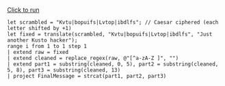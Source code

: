 [Click to run](https://dataexplorer.azure.com/clusters/help/databases/Samples?query=H4sIAAAAAAAEAH2PQUvDQBSE7/0VQ04JptRYCkIRFMGD1T+gqLxsX5rVbbK8falV8uPdhmAvpcedNzPfrGNFMELb0vEaN0hWO+36svWdrUL/tNPW97ZcuyokS8xmuCcOJDDW1ywxkTKZGo5VWRBqW2kUyx9cFNkkqqjsfuhVoSY4Uk7/afk5WDw+dkFBTauRhFV8tKjJfLEk2XIS6zYMi0raLQrEW4Gg7FFMevBeuVlD6DuShwVH0TimZpgk7B0Z/hDe8D6N5hy3yes7TX/vpi94O0xIsmPQk2gRY6Erg4ptNulYleMyxyLLB8fVaccix/XomJ92FPMDy0v7yUbxYBtyzxwCxV9Gv4ohTYcJI2csy/4Ais+BhcEBAAA=)

```kql
let scrambled = "Kvtu|bopuifs|Lvtop|ibdlfs"; // Caesar ciphered (each letter shifted by +1)
let fixed = translate(scrambled, "Kvtu|bopuifs|Lvtop|ibdlfs", "Just another Kusto hacker");
range i from 1 to 1 step 1
| extend raw = fixed
| extend cleaned = replace_regex(raw, @"[^a-zA-Z ]", "")
| extend part1 = substring(cleaned, 0, 5), part2 = substring(cleaned, 5, 8), part3 = substring(cleaned, 13)
| project FinalMessage = strcat(part1, part2, part3)
```